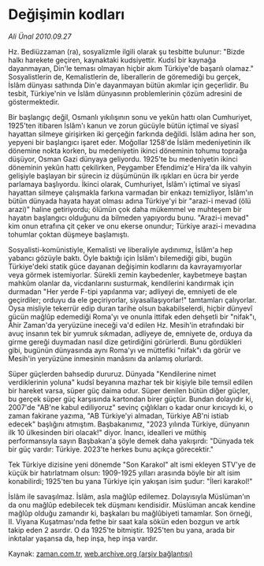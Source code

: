# Değişimin kodları

*Ali Ünal 2010.09.27*

<td class="columnist-detail">
<p>Hz. Bediüzzaman (ra), sosyalizmle ilgili olarak şu tesbitte bulunur: "Bizde halkı harekete geçiren, kaynaktaki kudsiyettir. Kudsî bir kaynağa dayanmayan, Din'le teması olmayan hiçbir akım Türkiye'de başarılı olamaz." Sosyalistlerin de, Kemalistlerin de, liberallerin de göremediği bu gerçek, İslâm dünyası sathında Din'e dayanmayan bütün akımlar için geçerlidir. Bu tesbit, Türkiye'nin ve İslâm dünyasının problemlerinin çözüm adresini de göstermektedir.</p>
<p><p>Bir başlangıç değil, Osmanlı yıkılışının sonu ve yekûn hattı olan Cumhuriyet, 1925'ten itibaren İslâm'ı kanun ve zorun gücüyle bütün içtimaî ve siyasî hayattan silmeye girişirken iki gerçeğin farkında değildi. İslâm adına her son, yepyeni bir başlangıcı işaret eder. Moğollar 1258'de İslâm medeniyetinin ilk dönemine nokta korken, bu medeniyetin ikinci döneminin tohumu toprağa düşüyor, Osman Gazi dünyaya geliyordu. 1925'te bu medeniyetin ikinci döneminin yekûn hattı çekilirken, Peygamber Efendimiz'e Hira'da ilk vahyin gelişiyle başlayan bir sürecin iz düşümünün ilk ışıkları en ücra bir yerde parlamaya başlıyordu. İkinci olarak, Cumhuriyet, İslâm'ı içtimaî ve siyasî hayattan silmeye çalışmakla farkına varmadan bir enkazı temizliyor, İslâm'ın bütün dünyada hayata hayat olması adına Türkiye'yi bir "arazi-i mevad (ölü arazi)" haline getiriyordu; ölümün çok daha mükemmel ve muhteşem bir hayatın başlangıcı olduğunu da bilmeden yapıyordu bunu. "Arazi-i mevad" kim onun etrafına çit çeker ve onu ekerse onundur; Türkiye arazi-i mevadına tohumlar çoktan düşmeye başlamıştı.
<p>Sosyalisti-komünistiyle, Kemalisti ve liberaliyle aydınımız, İslâm'a hep yabancı gözüyle baktı. Öyle baktığı için İslâm'ı bilemediği gibi, bugün Türkiye'deki statik güce dayanan değişimin kodlarını da kavrayamıyorlar veya görmek istemiyorlar. Sürekli zemin kaybedenler, kaybetmeye baştan mahkûm olanlar da, vicdanlarını susturmak, kendilerini kandırmak için durmadan "Her yerde F-tipi yapılanma var; adliyeyi de, emniyeti de ele geçirdiler; orduyu da ele geçiriyorlar, siyasallaşıyorlar!" tamtamları çalıyorlar. Oysa misliyle tekerrür edip duran tarihe olsun bakabilselerdi, hiçbir dünyevî gücün mağlûp edemediği Roma'yı ve onunla ittifak eden dehşetli bir "nifak"ı, Âhir Zaman'da yeryüzüne ineceği va'd edilen Hz. Mesih'in etrafındaki bir avuç insanın tek bir yumruk sıkmadan, adliyeye de, emniyete de, orduya da girme gereği duymadan nasıl dize getirdiğini görürlerdi. Bunu gördükleri gibi, bugünün dünyasında aynı Roma'yı ve müttefiki "nifak"ı da görür ve Mesih'in yeryüzüne inmesinin manâsını da anlamış olurlardı.
<p>Süper güçlerden bahsedip dururuz. Dünyada "Kendilerine nimet verdiklerinin yoluna" kudsî beyanına mazhar tek bir kişiyle bile temsil edilen bir hareket varsa, süper güç daima odur. Süper denilen bütün diğer güçler, bu gerçek süper güç karşısında kartondan birer güçtür. Bundan dolayıdır ki, 2007'de "AB'ne kabul ediliyoruz" sevinç çığlıkları o kadar onur kırıcıydı ki, o zaman fakirane yazıma, "AB Türkiye'yi almadan, Türkiye AB'ni istiab edecek" başlığını atmıştım. Başbakanımız, "2023 yılında Türkiye, dünyanın ilk 10 ülkesinden biri olacak!" diyor. İnancı, idealleri ve müthiş performansıyla sayın Başbakan'a şöyle demek daha yakışırdı: "Dünyada tek bir güç vardır: Türkiye. 2023'te herkes bunu açıkça görecektir."
<p>Tek Türkiye dizisine yeni dönemde "Son Karakol" alt ismi ekleyen STV'ye de küçük bir hatırlatmam olsun: 1909-1925 yılları arasında böyle bir alt isim konabilirdi; 1925'ten bu yana Türkiye için yakışan isim şudur: "İleri karakol!"
<p>İslâm ile savaşılmaz. İslâm, asla mağlûp edilemez. Dolayısıyla Müslüman'ın da onu mağlûp edebilecek tek düşmanı kendisidir. Müslüman ancak kendine mağlûp olduğu zamandır ki, başkaları bu mağlûbiyeti tamamlar. Son örneği, II. Viyana Kuşatması'nda fethe bir saat kala sökün eden bozgun ve artık takip eden 2 asırdır. O da 1925'te bitmiştir. 1925'ten bu yana, arada bir inkıtalar yaşansa da, hep inşa, hep inşa vardır.</p>
<a href="http://web.archive.org/web/20101207024718/mailto:ali.unal@zaman.com.tr">
</a></p></p></p></p></p></td>

Kaynak: [zaman.com.tr](http://zaman.com.tr/yazar.do?yazino=1032418), [web.archive.org (arşiv bağlantısı)](http://web.archive.org/web/20101207024718/http://www.zaman.com.tr:80/yazar.do?yazino=1032418)
